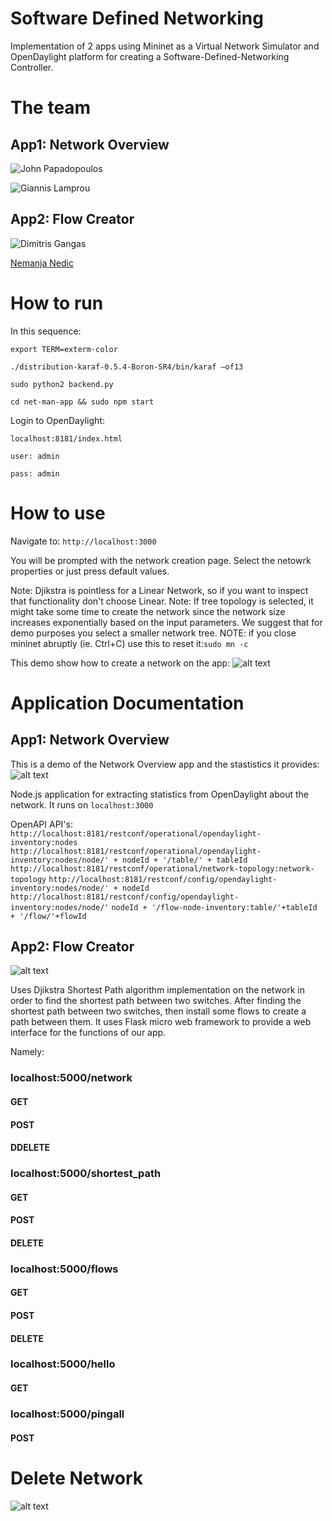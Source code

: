 # Software Defined Networking

Implementation of 2 apps using Mininet as a  Virtual Network Simulator and OpenDaylight platform for creating a Software-Defined-Networking Controller.

# The team
## App1: Network Overview
![John Papadopoulos](https://github.com/jackalakos "John Papadopoulos")

![Giannis Lamprou](https://github.com/jackalakos "Giannis Lamprou")

## App2: Flow Creator
![Dimitris Gangas](https://github.com/dimitrisgan "Dimitris Gangas")

[Nemanja Nedic](https://www.linkedin.com/in/nemanja-nedic/)

# How to run

In this sequence:

```export TERM=exterm-color```

```./distribution-karaf-0.5.4-Boron-SR4/bin/karaf –of13```

```sudo python2 backend.py```

```cd net-man-app && sudo npm start```

Login to OpenDaylight:

```localhost:8181/index.html```

```user: admin```

```pass: admin```

# How to use

Navigate to: ```http://localhost:3000```

You will be prompted with the network creation page. Select the netowrk properties or just press default values.

Note: Djikstra is pointless for a Linear Network, so if you want to inspect that functionality don't choose Linear.
Note: If tree topology is selected, it might take some time to create the network since the network size increases exponentially based on the input parameters. We suggest that for demo purposes you select a smaller network tree.
NOTE: if you close mininet abruptly (ie. Ctrl+C) use this to reset it:```sudo mn -c```

This demo show how to create a network on the app:
![alt text](https://github.com/YannisLamp/network-management/blob/master/create_network.gif "Create Network")



# Application Documentation
## App1: Network Overview
This is a demo of the Network Overview app and the stastistics it provides:
![alt text](https://github.com/YannisLamp/network-management/blob/master/network_overview.gif "Network Overview")


Node.js application for extracting statistics from OpenDaylight about the network.
It runs on  ```localhost:3000``` 

OpenAPI API's:
```http://localhost:8181/restconf/operational/opendaylight-inventory:nodes```
```http://localhost:8181/restconf/operational/opendaylight-inventory:nodes/node/' + nodeId + '/table/' + tableId```
```http://localhost:8181/restconf/operational/network-topology:network-topology```
```http://localhost:8181/restconf/config/opendaylight-inventory:nodes/node/' + nodeId```
```http://localhost:8181/restconf/config/opendaylight-inventory:nodes/node/'```
 ```nodeId + '/flow-node-inventory:table/'+tableId + '/flow/'+flowId```


## App2: Flow Creator
![alt text](https://github.com/YannisLamp/network-management/blob/master/create_flow.gif "Shortest Path Between nodes")

Uses Djikstra Shortest Path algorithm implementation on the network in order to find the shortest path between two switches.
After finding the shortest path between two switches, then install some flows to create a path between them.
It uses Flask micro web framework to provide a web interface for the functions of our app.


Namely:
### localhost:5000/network
 #### GET
 #### POST
 #### DDELETE

### localhost:5000/shortest_path
 #### GET
 #### POST
 #### DELETE

### localhost:5000/flows
 #### GET
 #### POST
 #### DELETE

### localhost:5000/hello
 #### GET
 
### localhost:5000/pingall
 #### POST
 
# Delete Network
![alt text](https://github.com/YannisLamp/network-management/blob/master/delete_network.gif "Network delete")
